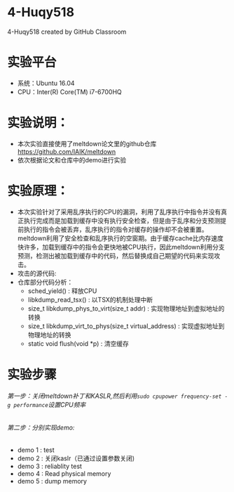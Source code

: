 # 4-Huqy518
4-Huqy518 created by GitHub Classroom
# 实验平台
  * 系统：Ubuntu 16.04
  * CPU：Inter(R) Core(TM) i7-6700HQ
  
# 实验说明：
  * 本次实验直接使用了meltdown论文里的github仓库 https://github.com/IAIK/meltdown
  * 依次根据论文和仓库中的demo进行实验
  
# 实验原理：
  * 本次实验针对了采用乱序执行的CPU的漏洞，利用了乱序执行中指令并没有真正执行完成而是加载到缓存中没有执行安全检查，但是由于乱序和分支预测提前执行的指令会被丢弃，乱序执行的指令对缓存的操作却不会被重置。meltdown利用了安全检查和乱序执行的空窗期。由于缓存cache比内存速度快许多，加载到缓存中的指令会更快地被CPU执行，因此meltdown利用分支预测，检测出被加载到缓存中的代码，然后替换成自己期望的代码来实现攻击。
  * 攻击的源代码:
  * 仓库部分代码分析：
    * sched_yield() : 释放CPU 
    * libkdump_read_tsx() : 以TSX的机制处理中断
    * size_t libkdump_phys_to_virt(size_t addr) : 实现物理地址到虚拟地址的转换
    * size_t libkdump_virt_to_phys(size_t virtual_address) : 实现虚拟地址到物理地址的转换
    * static void flush(void *p) : 清空缓存
# 实验步骤
###### 第一步：关闭meltdown补丁和KASLR,然后利用```sudo cpupower frequency-set -g performance```设置CPU频率

###### 第二步：分别实现demo:
  * demo 1 : test
  * demo 2 : 关闭kaslr（已通过设置参数关闭)
  * demo 3 : reliablity test
  * demo 4 : Read physical memory
  * demo 5 : dump memory
